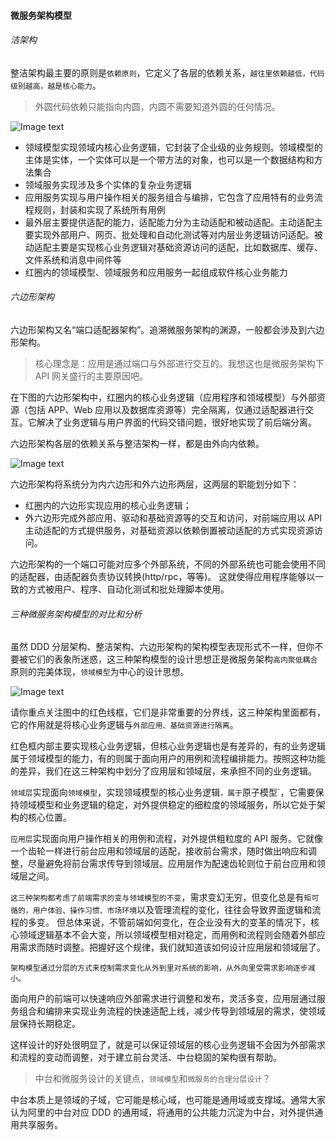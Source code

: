 #### 微服务架构模型

###### 洁架构


整洁架构最主要的原则是`依赖原则`，它定义了各层的依赖关系，`越往里依赖越低，代码级别越高，越是核心能力`。
> 外圆代码依赖只能指向内圆，内圆不需要知道外圆的任何情况。

![Image text](https://static001.geekbang.org/resource/image/fc/42/fc8208d9f4cfadb7949d6e98a8c18442.png)

- 领域模型实现领域内核心业务逻辑，它封装了企业级的业务规则。领域模型的主体是实体，一个实体可以是一个带方法的对象，也可以是一个数据结构和方法集合
- 领域服务实现涉及多个实体的复杂业务逻辑
- 应用服务实现与用户操作相关的服务组合与编排，它包含了应用特有的业务流程规则，封装和实现了系统所有用例
- 最外层主要提供适配的能力，适配能力分为主动适配和被动适配。主动适配主要实现外部用户、网页、批处理和自动化测试等对内层业务逻辑访问适配。被动适配主要是实现核心业务逻辑对基础资源访问的适配，比如数据库、缓存、文件系统和消息中间件等
- 红圈内的领域模型、领域服务和应用服务一起组成软件核心业务能力

###### 六边形架构

六边形架构又名“端口适配器架构”。追溯微服务架构的渊源，一般都会涉及到六边形架构。

> 核心理念是：应用是通过端口与外部进行交互的。我想这也是微服务架构下 API 网关盛行的主要原因吧。

在下图的六边形架构中，红圈内的核心业务逻辑（应用程序和领域模型）与外部资源（包括 APP、Web 应用以及数据库资源等）完全隔离，仅通过适配器进行交互。它解决了业务逻辑与用户界面的代码交错问题，很好地实现了前后端分离。

六边形架构各层的依赖关系与整洁架构一样，都是由外向内依赖。

![Image text](https://static001.geekbang.org/resource/image/85/6c/85fb9fb2782b343d45b4ca18c8f21e6c.png)


六边形架构将系统分为内六边形和外六边形两层，这两层的职能划分如下：

- 红圈内的六边形实现应用的核心业务逻辑；
- 外六边形完成外部应用、驱动和基础资源等的交互和访问，对前端应用以 API 主动适配的方式提供服务，对基础资源以依赖倒置被动适配的方式实现资源访问。


六边形架构的一个端口可能对应多个外部系统，不同的外部系统也可能会使用不同的适配器，由适配器负责协议转换(http/rpc，等等)。
这就使得应用程序能够以一致的方式被用户、程序、自动化测试和批处理脚本使用。


###### 三种微服务架构模型的对比和分析

虽然 DDD 分层架构、整洁架构、六边形架构的架构模型表现形式不一样，但你不要被它们的表象所迷惑，这三种架构模型的设计思想正是微服务架构`高内聚低耦合`原则的完美体现，`领域模型`为中心的设计思想。

![Image text](https://static001.geekbang.org/resource/image/b2/71/b2e4dad1040857b5aedf0b1675ae4171.png)

请你重点关注图中的红色线框，它们是非常重要的分界线，这三种架构里面都有，它的作用就是将核心业务逻辑与`外部应用、基础资源进行隔离`。

红色框内部主要实现核心业务逻辑，但核心业务逻辑也是有差异的，有的业务逻辑属于领域模型的能力，有的则属于面向用户的用例和流程编排能力。按照这种功能的差异，我们在这三种架构中划分了应用层和领域层，来承担不同的业务逻辑。


`领域层`实现面向`领域模型`，实现领域模型的核心业务逻辑`，属于`原子模型`，它需要保持领域模型和业务逻辑的稳定，对外提供稳定的细粒度的领域服务，所以它处于架构的核心位置。

`应用层`实现面向用户操作相关的用例和流程，对外提供粗粒度的 API 服务。它就像一个齿轮一样进行前台应用和领域层的适配，接收前台需求，随时做出响应和调整，尽量避免将前台需求传导到领域层。应用层作为配速齿轮则位于前台应用和领域层之间。

`这三种架构都考虑了前端需求的变与领域模型的不变`，需求变幻无穷，但变化总是有`矩可循的，用户体验、操作习惯、市场环境`以及管理流程的变化，往往会导致界面逻辑和流程的多变。
但总体来说，不管前端如何变化，在企业没有大的变革的情况下，核心领域逻辑基本不会大变，所以领域模型相对稳定，而用例和流程则会随着外部应用需求而随时调整。把握好这个规律，我们就知道该如何设计应用层和领域层了。

`架构模型通过分层的方式来控制需求变化从外到里对系统的影响，从外向里受需求影响逐步减小。`

面向用户的前端可以快速响应外部需求进行调整和发布，灵活多变，应用层通过服务组合和编排来实现业务流程的快速适配上线，减少传导到领域层的需求，使领域层保持长期稳定。

这样设计的好处很明显了，就是可以保证领域层的核心业务逻辑不会因为外部需求和流程的变动而调整，对于建立前台灵活、中台稳固的架构很有帮助。


> 中台和微服务设计的关键点，`领域模型`和`微服务的合理分层设计`？

中台本质上是领域的子域，它可能是核心域，也可能是通用域或支撑域。通常大家认为阿里的中台对应 DDD 的通用域，将通用的公共能力沉淀为中台，对外提供通用共享服务。